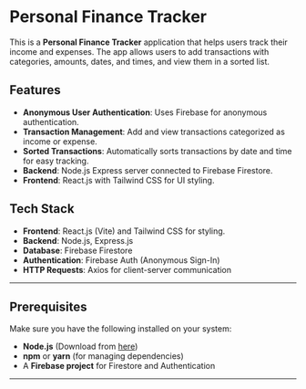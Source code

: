 # Personal Finance Tracker

This is a **Personal Finance Tracker** application that helps users track their income and expenses. The app allows users to add transactions with categories, amounts, dates, and times, and view them in a sorted list.

## Features

- **Anonymous User Authentication**: Uses Firebase for anonymous authentication.
- **Transaction Management**: Add and view transactions categorized as income or expense.
- **Sorted Transactions**: Automatically sorts transactions by date and time for easy tracking.
- **Backend**: Node.js Express server connected to Firebase Firestore.
- **Frontend**: React.js with Tailwind CSS for UI styling.

## Tech Stack

- **Frontend**: React.js (Vite) and Tailwind CSS for styling.
- **Backend**: Node.js, Express.js
- **Database**: Firebase Firestore
- **Authentication**: Firebase Auth (Anonymous Sign-In)
- **HTTP Requests**: Axios for client-server communication

---

## Prerequisites

Make sure you have the following installed on your system:

- **Node.js** (Download from [here](https://nodejs.org/en/download/))
- **npm** or **yarn** (for managing dependencies)
- A **Firebase project** for Firestore and Authentication

---
